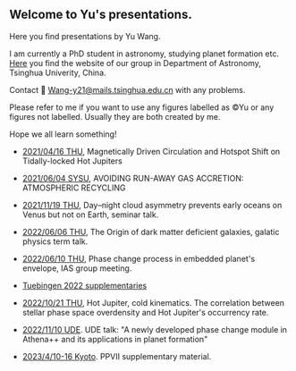 ## Welcome to Yu's presentations.
Here you find presentations by Yu Wang.

I am currently a PhD student in astronomy, studying planet formation etc. [Here](http://i.astro.tsinghua.edu.cn/~cormel/NewSite/) you find the website of our group in Department of Astronomy, Tsinghua Univerity, China.

Contact 📧 <Wang-y21@mails.tsinghua.edu.cn> with any problems. 

Please refer to me if you want to use any figures labelled as ©Yu or any figures not labelled. Usually they are both created by me.

Hope we all learn something!

- [2021/04/16 THU](https://rainkings.github.io/Yu_pre/hot_Jupiter_wind.pdf), Magnetically Driven Circulation and Hotspot Shift on Tidally-locked Hot Jupiters

- [2021/06/04 SYSU](https://rainkings.github.io/Yu_pre/recycling), AVOIDING RUN-AWAY GAS ACCRETION: ATMOSPHERIC RECYCLING

- [2021/11/19 THU](https://rainkings.github.io/Yu_pre/WangYu_seminar.pdf), Day–night cloud asymmetry prevents
early oceans on Venus but not on Earth, seminar talk. 

- [2022/06/06 THU](https://rainkings.github.io/Yu_pre/dmdg.pdf), The Origin of dark matter
deficient galaxies, galatic physics term talk. 

- [2022/06/10 THU](https://rainkings.github.io/Yu_pre/phase_change.pdf), Phase change process in
embedded planet's envelope, IAS group meeting. 

- [Tuebingen 2022 supplementaries](https://rainkings.github.io/Yu_pre/Presentations/tuebingen2022/videos.html)

- [2022/10/21 THU](https://rainkings.github.io/Yu_pre/Hot_Jupiter_cold_kinematics.pdf), Hot Jupiter, cold kinematics. The correlation between stellar phase space overdensity and Hot Jupiter's occurrency rate.

- [2022/11/10 UDE](https://rainkings.github.io/Yu_pre/2022_11_10_UDE/index). UDE talk: "A newly developed phase change module in Athena++ and its applications in planet formation"

- [2023/4/10-16 Kyoto](https://rainkings.github.io/Yu_pre/PPVII). PPVII supplementary material.
